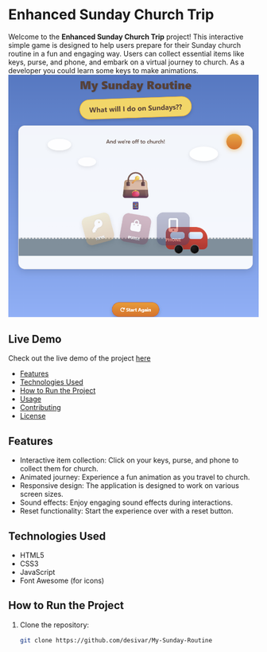 # Enhanced Sunday Church Trip

Welcome to the **Enhanced Sunday Church Trip** project! This interactive simple game is designed to help users prepare for their Sunday church routine in a fun and engaging way. Users can collect essential items like keys, purse, and phone, and embark on a virtual journey to church. As a developer you could learn some keys to make animations.
![Project Screenshot](https://github.com/desivar/My-Sunday-Routine/blob/main/images/Screenshot%202025-08-28%20062341.png)

## Live Demo 

Check out the live demo of the project [here](https://desivar.github.io/My-Sunday-Routine/sundayroutine.html)

- [Features](#features)
- [Technologies Used](#technologies-used)
- [How to Run the Project](#how-to-run-the-project)
- [Usage](#usage)
- [Contributing](#contributing)
- [License](#license)

## Features

- Interactive item collection: Click on your keys, purse, and phone to collect them for church.
- Animated journey: Experience a fun animation as you travel to church.
- Responsive design: The application is designed to work on various screen sizes.
- Sound effects: Enjoy engaging sound effects during interactions.
- Reset functionality: Start the experience over with a reset button.

## Technologies Used

- HTML5
- CSS3
- JavaScript
- Font Awesome (for icons)

## How to Run the Project

1. Clone the repository:
   ```bash
   git clone https://github.com/desivar/My-Sunday-Routine
